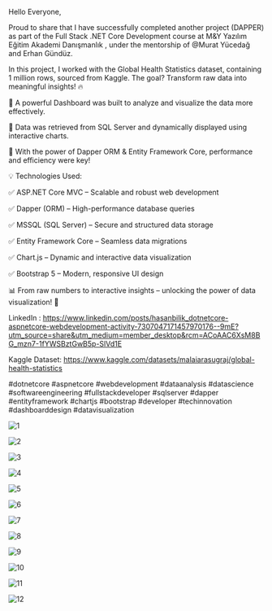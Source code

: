 Hello Everyone,

Proud to share that I have successfully completed another project (DAPPER) as part of the Full Stack .NET Core Development course at M&Y Yazılım Eğitim Akademi Danışmanlık , under the mentorship of @Murat Yücedağ and Erhan Gündüz.

In this project, I worked with the Global Health Statistics dataset, containing 1 million rows, sourced from Kaggle. The goal? Transform raw data into meaningful insights! 🔥

🔹 A powerful Dashboard was built to analyze and visualize the data more effectively.

 🔹 Data was retrieved from SQL Server and dynamically displayed using interactive charts.

 🔹 With the power of Dapper ORM & Entity Framework Core, performance and efficiency were key!

💡 Technologies Used:

 ✅ ASP.NET Core MVC – Scalable and robust web development

 ✅ Dapper (ORM) – High-performance database queries

 ✅ MSSQL (SQL Server) – Secure and structured data storage

 ✅ Entity Framework Core – Seamless data migrations

 ✅ Chart.js – Dynamic and interactive data visualization

 ✅ Bootstrap 5 – Modern, responsive UI design

 📊 From raw numbers to interactive insights – unlocking the power of data visualization! 🚀



LinkedIn : https://www.linkedin.com/posts/hasanbilik_dotnetcore-aspnetcore-webdevelopment-activity-7307047171457970176--9mE?utm_source=share&utm_medium=member_desktop&rcm=ACoAAC6XsM8BG_mzn7-1fYWSBztGwB5p-SlVd1E

Kaggle Dataset: https://www.kaggle.com/datasets/malaiarasugraj/global-health-statistics

#dotnetcore #aspnetcore #webdevelopment #dataanalysis #datascience #softwareengineering #fullstackdeveloper #sqlserver #dapper #entityframework #chartjs #bootstrap #developer #techinnovation #dashboarddesign #datavisualization




![1](https://github.com/user-attachments/assets/fcab5048-be61-4c77-8406-f85296d81e78)

![2](https://github.com/user-attachments/assets/1ca9b8a0-d852-44d9-8327-14b06a26442f)

![3](https://github.com/user-attachments/assets/758aa3e9-dea8-4dc7-a35f-917aaa6275e8)

![4](https://github.com/user-attachments/assets/cf45f591-306e-4b8f-8ff9-0d30078619bd)

![5](https://github.com/user-attachments/assets/c4f01a30-d3ed-4554-91b7-87e2421ad33b)

![6](https://github.com/user-attachments/assets/27a6de43-3e45-4246-bb4e-ab62d69029cc)

![7](https://github.com/user-attachments/assets/d108b84a-c8cb-40aa-ab8b-65fe90bdf67c)

![8](https://github.com/user-attachments/assets/ae247043-a880-4fcc-8073-1d904d73f5ee)

![9](https://github.com/user-attachments/assets/4f3174f3-23a1-4aa9-8c76-39c2f01c64e7)

![10](https://github.com/user-attachments/assets/fbfe2092-36b6-4156-ad36-104a65ec48a8)

![11](https://github.com/user-attachments/assets/8ad574e7-0f75-4925-a080-01d971d0be2e)

![12](https://github.com/user-attachments/assets/f1ab597d-80b5-42aa-b8f9-fecc1eba71eb)

